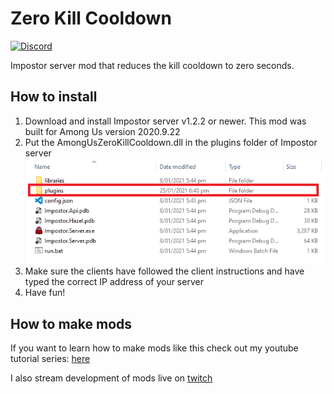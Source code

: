 # Zero Kill Cooldown

[![Discord](https://img.shields.io/badge/Discord-chat-blue?style=flat-square)](https://discord.gg/dukPDRjAP4)

Impostor server mod that reduces the kill cooldown to zero seconds. 

## How to install 
1. Download and install Impostor server v1.2.2 or newer. This mod was built for Among Us version 2020.9.22
2. Put the AmongUsZeroKillCooldown.dll in the plugins folder of Impostor server
![](docs/images/pluginsLocation.png)
3. Make sure the clients have followed the client instructions and have typed the correct IP address of your server 
4. Have fun!

## How to make mods
If you want to learn how to make mods like this check out my youtube tutorial series: [here](https://youtube.com/playlist?list=PL9f3279OqtNpAoYh3GgKmUjbszIS-ObEb) 

I also stream development of mods live on [twitch](https://www.twitch.tv/LogonDev)